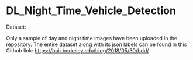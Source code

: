 # DL_Night_Time_Vehicle_Detection

Dataset:

Only a sample of day and night time images have been uploaded in the repository. The entire dataset along with its json labels can be found in this
Github link: https://bair.berkeley.edu/blog/2018/05/30/bdd/

